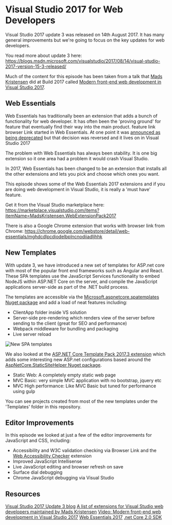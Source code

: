 # Visual Studio 2017 for Web Developers
Visual Studio 2017 update 3 was released on 14th August 2017. It has many general improvements but we're going to focus on the key updates for web developers. 

You read more about update 3 here: https://blogs.msdn.microsoft.com/visualstudio/2017/08/14/visual-studio-2017-version-15-3-released/

Much of the content for this episode has been taken from a talk that [Mads Kristensen](https://madskristensen.net/) did at Build 2017 called [Modern front-end web development in Visual Studio 2017](https://channel9.msdn.com/events/Build/2017/B8073?term=Modern%20front-end%20web%20development%20in%20Visual%20Studio%202017).

## Web Essentials
Web Essentials has traditionally been an extension that adds a bunch of functionality for web developer. It has often been the 'proving ground' for feature that eventually find their way into the main product. feature link browser Link started in Web Essentials. At one point it was [announced as being deprecated](https://madskristensen.net/post/long-live-web-essentials) but that decision was reversed and it lives on in Visual Studio 2017

The problem with Web Essentials has always been stability. It is one big extension so it one area had a problem it would crash Visual Studio.

In 2017, Web Essentials has been changed to be an extension that installs all the other extensions and lets you pick and choose which ones you want.

This episode shows some of the Web Essentials 2017 extensions and if you are doing web development in Visual Studio, it is really a 'must have' feature.

Get it from the Visual Studio marketplace here: https://marketplace.visualstudio.com/items?itemName=MadsKristensen.WebExtensionPack2017 

There is also a Google Chrome extension that works with browser link from Chrome: https://chrome.google.com/webstore/detail/web-essentials/mghdcdlpcdiodelbplncnodiiadljhhk

## New Templates
With update 3, we have introduced a new set of templates for ASP.net core with most of the popular front end frameworks such as Angular and React. These SPA templates use the JavaScript Services functionality to embed NodeJS within ASP.NET Core on the server, and compile the JavaScript applications server-side as part of the .NET build process.

The templates are accessible via the [Microsoft.aspnetcore.spatemplates Nuget package](https://www.nuget.org/packages/Microsoft.AspNetCore.SpaTemplates/1.0.0) and add a load of neat features including:
* ClientApp folder inside VS solution
* Server-side pre-rendering which renders view of the server before sending to the client (great for SEO and performance)
* Webpack middleware for bundling and packaging
* Live server reload

![New SPA templates](https://msdnshared.blob.core.windows.net/media/2017/08/2-NewTemplates.png)

We also looked at the [ASP.NET Core Template Pack 2017.3 extension](https://marketplace.visualstudio.com/items?itemName=MadsKristensen.ASPNETCoreTemplatePack20173) which adds some interesting new ASP.net configurations based around the [AspNetCore.StaticSiteHelper Nuget package](https://www.nuget.org/packages/AspNetCore.StaticSiteHelper). 
* Static Web: A completely empty static web page
* MVC Basic: very simple MVC application with no bootstrap, jquery etc
* MVC High performance: Like MVC Basic but tuned for performance using gulp

You can see projects created from most of the new templates under the 'Templates' folder in this repository.

## Editor Improvements
In this episode we looked at just a few of the editor improvements for JavaScript and CSS, including:
* Accessibility and W3C validation checking via Browser Link and the [Web Accessibility Checker](https://marketplace.visualstudio.com/items?itemName=MadsKristensen.WebAccessibilityChecker) extension
* Improved JavaScript Intellisense
* Live JavaScript editing and browser refresh on save
* Surface dial debugging
* Chrome JavaScript debugging via Visual Studio

## Resources
[Visual Studio 2017 Update 3 blog](https://blogs.msdn.microsoft.com/visualstudio/2017/08/14/visual-studio-2017-version-15-3-released/)
[A list of extensions for Visual Studio web developers maintained by Mads Kristensen](http://tinyurl.com/extensionlist)
[Video: Modern front-end web development in Visual Studio 2017](https://channel9.msdn.com/events/Build/2017/B8073?term=Modern%20front-end%20web%20development%20in%20Visual%20Studio%202017)
[Web Essentials 2017](https://marketplace.visualstudio.com/items?itemName=MadsKristensen.WebExtensionPack2017)
[.net Core 2.0 SDK](https://www.microsoft.com/net/core#windowscmd)